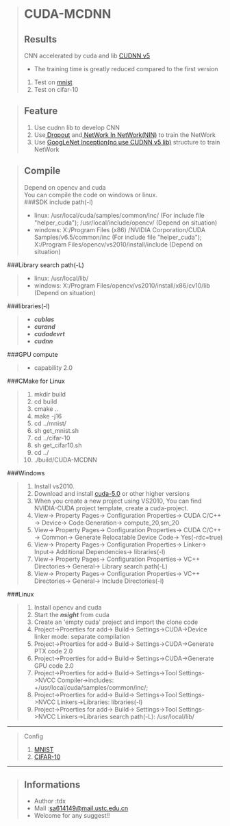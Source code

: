 >CUDA-MCDNN
>==========
>Results
>--------
>CNN accelerated by cuda and lib <a href ="https://developer.nvidia.com/cudnn">CUDNN v5</a>
>* The training time is greatly reduced compared to the first version 
>1. Test on <a href="http://yann.lecun.com/exdb/mnist/"> mnist</a>    
>2. Test on cifar-10

>Feature
>--------
>1. Use cudnn lib to develop CNN
>2. Use<a href="http://cs.nyu.edu/~wanli/dropc/"> Dropout</a> and<a href="http://arxiv.org/abs/1312.4400"> NetWork In NetWork(NIN)</a> to train the NetWork
>3. Use <a href="http://arxiv.org/abs/1409.4842">GoogLeNet Inception(no use CUDNN v5 lib)</a> structure to train NetWork

>Compile
>-------
>Depend on opencv and cuda    
>You can compile the code on windows or linux.   
###SDK include path(-I)   
>* linux: /usr/local/cuda/samples/common/inc/ (For include file "helper_cuda"); /usr/local/include/opencv/ (Depend on situation)        
>* windows: X:/Program Files (x86) /NVIDIA Corporation/CUDA Samples/v6.5/common/inc (For include file "helper_cuda"); X:/Program Files/opencv/vs2010/install/include (Depend on situation)
>
###Library search path(-L)   
>* linux: /usr/local/lib/   
>* windows: X:/Program Files/opencv/vs2010/install/x86/cv10/lib (Depend on situation)    
>
###libraries(-l)      
>* ***cublas***   
>* ***curand***   
>* ***cudadevrt***   
>* ***cudnn***   

###GPU compute 
>* capability 2.0   

###CMake for Linux
>1. mkdir build  
>2. cd build  
>3. cmake ..  
>4. make -j16  
>5. cd ../mnist/  
>6. sh get_mnist.sh  
>7. cd ../cifar-10  
>8. sh get_cifar10.sh  
>9. cd ../  
>10. ./build/CUDA-MCDNN  

###Windows
>1. Install vs2010.
>3. Download and install <a href="https://developer.nvidia.com/cuda-downloads"> cuda-5.0</a> or other higher versions
>4. When you create a new project using VS2010, You can find NVIDIA-CUDA project template, create a cuda-project.
>5. View-> Property Pages-> Configuration Properties-> CUDA C/C++ -> Device-> Code Generation-> compute_20,sm_20   
>6. View-> Property Pages-> Configuration Properties-> CUDA C/C++ -> Common-> Generate Relocatable Device Code-> Yes(-rdc=true) 
>7. View-> Property Pages-> Configuration Properties-> Linker-> Input-> Additional Dependencies-> libraries(-l)   
>8. View-> Property Pages-> Configuration Properties-> VC++ Directories-> General-> Library search path(-L)  
>9. View-> Property Pages-> Configuration Properties-> VC++ Directories-> General-> Include Directories(-I)  

###Linux
>1. Install opencv and cuda
>2. Start the ***nsight*** from cuda
>3. Create an 'empty cuda' project and import the clone code  
>4. Project->Proerties for add-> Build-> Settings->CUDA->Device linker mode: separate compilation   
>5. Project->Proerties for add-> Build-> Settings->CUDA->Generate PTX code 2.0
>6. Project->Proerties for add-> Build-> Settings->CUDA->Generate GPU code 2.0
>7. Project->Proerties for add-> Build-> Settings->Tool Settings->NVCC Compiler->includes: +/usr/local/cuda/samples/common/inc/;  
>8. Project->Proerties for add-> Build-> Settings->Tool Settings->NVCC Linkers->Libraries: libraries(-l)   
>9. Project->Proerties for add-> Build-> Settings->Tool Settings->NVCC Linkers->Libraries search path(-L): /usr/local/lib/    

***
>Config   
>1. <a href="https://github.com/TanDongXu/CUDA-MCDNN/blob/master/profile/MnistConfig.txt">MNIST</a>   
>2. <a href="https://github.com/TanDongXu/CUDA-MCDNN/blob/master/profile/Cifar10Config.txt">CIFAR-10</a>   
***

>Informations
>------------
>* Author :tdx  
>* Mail   :sa614149@mail.ustc.edu.cn  
>* Welcome for any suggest!!   

